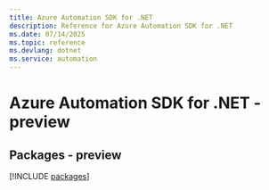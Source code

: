 ```yaml
---
title: Azure Automation SDK for .NET
description: Reference for Azure Automation SDK for .NET
ms.date: 07/14/2025
ms.topic: reference
ms.devlang: dotnet
ms.service: automation
---
```

# Azure Automation SDK for .NET - preview
## Packages - preview
[!INCLUDE [packages](automation-index.md)]